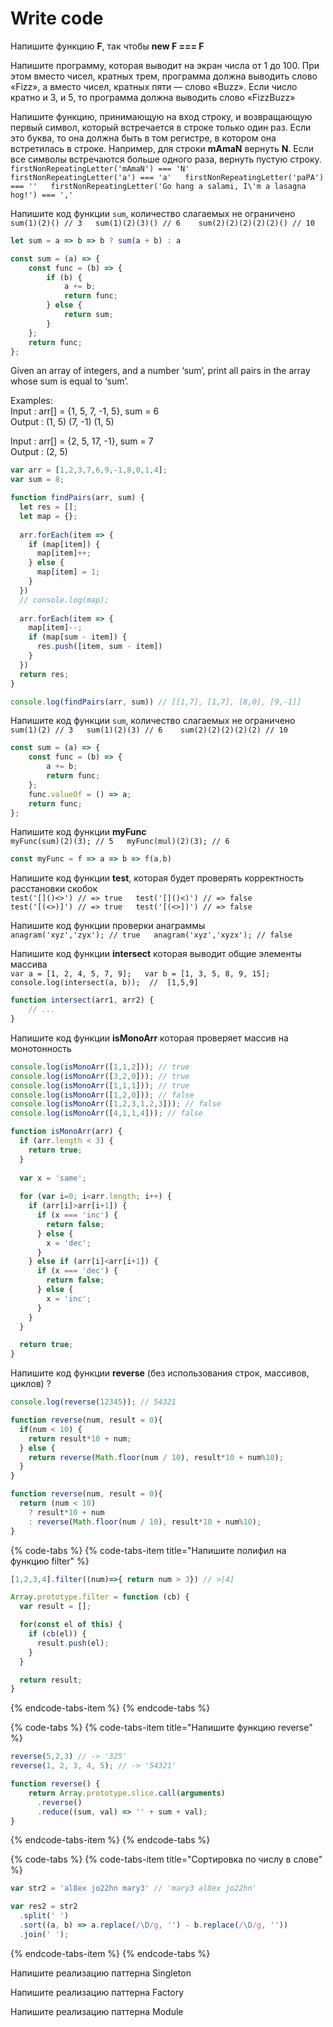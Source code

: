 # Write code

Напишите функцию **F**, так чтобы **new F === F**

Напишите программу, которая выводит на экран числа от 1 до 100. При этом вместо чисел, кратных трем, программа должна выводить слово «Fizz», а вместо чисел, кратных пяти — слово «Buzz». Если число кратно и 3, и 5, то программа должна выводить слово «FizzBuzz»

Напишите функцию, принимающую на вход строку, и возвращающую первый символ, который встречается в строке только один раз. Если это буква, то она должна быть в том регистре, в котором она встретилась в строке. Например, для строки **mAmaN** вернуть **N**. Если все символы встречаются больше одного раза, вернуть пустую строку.  
`firstNonRepeatingLetter('mAmaN') === 'N'  
firstNonRepeatingLetter('a') === 'a'  
firstNonRepeatingLetter('paPA') === ''  
firstNonRepeatingLetter('Go hang a salami, I\'m a lasagna hog!') === ','`

Напишите код функции `sum`, количество слагаемых не ограничено  
`sum(1)(2)() // 3  
sum(1)(2)(3)() // 6   
sum(2)(2)(2)(2)(2)() // 10`

```javascript
let sum = a => b => b ? sum(a + b) : a
```

```javascript
const sum = (a) => {
    const func = (b) => {
        if (b) {
            a += b;
            return func;
        } else {
            return sum;
        }
    };
    return func;
};
```

Given an array of integers, and a number ‘sum’, print all pairs in the array whose sum is equal to ‘sum’.

Examples:  
Input : arr\[\] = {1, 5, 7, -1, 5}, sum = 6  
Output : \(1, 5\) \(7, -1\) \(1, 5\)

Input : arr\[\] = {2, 5, 17, -1}, sum = 7  
Output : \(2, 5\)

```javascript
var arr = [1,2,3,7,6,9,-1,8,0,1,4];
var sum = 8;

function findPairs(arr, sum) {
  let res = [];
  let map = {};
  
  arr.forEach(item => {
    if (map[item]) {
      map[item]++;
    } else {
      map[item] = 1;
    }
  })
  // console.log(map);
  
  arr.forEach(item => {
    map[item]--;
    if (map[sum - item]) {
      res.push([item, sum - item])
    }
  })
  return res;
}

console.log(findPairs(arr, sum)) // [[1,7], [1,7], [8,0], [9,-1]]

```

Напишите код функции `sum`, количество слагаемых не ограничено  
`sum(1)(2) // 3  
sum(1)(2)(3) // 6   
sum(2)(2)(2)(2)(2) // 10`

```javascript
const sum = (a) => {
    const func = (b) => {
        a += b;
        return func;
    };
    func.valueOf = () => a;
    return func;
};
```

Напишите код функции **myFunc**  
`myFunc(sum)(2)(3); // 5  
myFunc(mul)(2)(3); // 6`

```javascript
const myFunc = f => a => b => f(a,b)
```

Напишите код функции **test**, которая будет проверять корректность расстановки скобок  
`test('[]()<>') // => true  
test('[]()<)') // => false  
test('[(<>)]') // => true  
test('[(<>])') // => false`

Напишите код функции проверки анаграммы  
`anagram('xyz','zyx'); // true  
anagram('xyz','xyzx'); // false`

Напишите код функции **intersect** которая выводит общие элементы массива  
`var a = [1, 2, 4, 5, 7, 9];  
var b = [1, 3, 5, 8, 9, 15];  
console.log(intersect(a, b));  //  [1,5,9]`

```javascript
function intersect(arr1, arr2) {
    // ...
}
```

Напишите код функции **isMonoArr** которая проверяет массив на монотонность

```javascript
console.log(isMonoArr([1,1,2])); // true
console.log(isMonoArr([3,2,0])); // true
console.log(isMonoArr([1,1,1])); // true
console.log(isMonoArr([1,2,0])); // false
console.log(isMonoArr([1,2,3,1,2,3])); // false
console.log(isMonoArr([4,1,1,4])); // false

function isMonoArr(arr) {
  if (arr.length < 3) {
    return true;
  }
  
  var x = 'same';
  
  for (var i=0; i<arr.length; i++) {
    if (arr[i]>arr[i+1]) {
      if (x === 'inc') {
        return false;
      } else {
        x = 'dec';
      }
    } else if (arr[i]<arr[i+1]) {
      if (x === 'dec') {
        return false;
      } else {
        x = 'inc';
      }
    }
  }

  return true;
}
```

Напишите код функции **reverse** \(без использования строк, массивов, циклов\) ?

```javascript
console.log(reverse(12345)); // 54321

function reverse(num, result = 0){
  if(num < 10) {
    return result*10 + num;
  } else {
    return reverse(Math.floor(num / 10), result*10 + num%10);
  }
}
```

```javascript
function reverse(num, result = 0){
  return (num < 10) 
    ? result*10 + num
    : reverse(Math.floor(num / 10), result*10 + num%10);
}
```

{% code-tabs %}
{% code-tabs-item title="Напишите полифил на функцию filter" %}
```javascript
[1,2,3,4].filter((num)=>{ return num > 3}) // >[4]

Array.prototype.filter = function (cb) {
  var result = [];

  for(const el of this) {
    if (cb(el)) {
      result.push(el);
    }
  }

  return result;
}
```
{% endcode-tabs-item %}
{% endcode-tabs %}

{% code-tabs %}
{% code-tabs-item title="Напишите функцию reverse" %}
```javascript
reverse(5,2,3) // -> '325'
reverse(1, 2, 3, 4, 5); // -> '54321'

function reverse() {
    return Array.prototype.slice.call(arguments)
      .reverse()
      .reduce((sum, val) => '' + sum + val);
}
```
{% endcode-tabs-item %}
{% endcode-tabs %}

{% code-tabs %}
{% code-tabs-item title="Сортировка по числу в слове" %}
```javascript
var str2 = 'al8ex jo22hn mary3' // 'mary3 al8ex jo22hn'

var res2 = str2
  .split(' ')
  .sort((a, b) => a.replace(/\D/g, '') - b.replace(/\D/g, ''))
  .join(' ');
```
{% endcode-tabs-item %}
{% endcode-tabs %}

Напишите реализацию паттерна Singleton

Напишите реализацию паттерна Factory

Напишите реализацию паттерна Module


